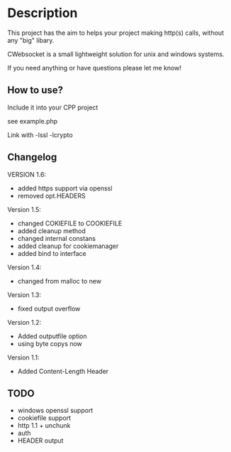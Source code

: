 Description
===========
This project has the aim to helps your project making http(s) calls, without any "big" libary.

CWebsocket is a small lightweight solution for unix and windows systems.

If you need anything or have questions please let me know!

How to use?
-----------
Include it into your CPP project

see example.php

Link with -lssl -lcrypto



Changelog
---------
VERSION 1.6:
* added https support via openssl
* removed opt.HEADERS

Version 1.5:

* changed COKIEFILE to COOKIEFILE
* added cleanup method
* changed internal constans
* added cleanup for cookiemanager
* added bind to interface

Version 1.4:

* changed from malloc to new

Version 1.3:

* fixed output overflow

Version 1.2:

* Added outputfile option
* using byte copys now 

Version 1.1:

* Added Content-Length Header

TODO
----
* windows openssl support
* cookiefile support       
* http 1.1 + unchunk
* auth
* HEADER output